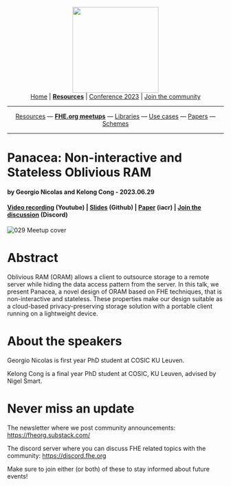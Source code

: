<!-- Main header navigation -->
<p align="center">
  <img width="200" src="https://user-images.githubusercontent.com/5758427/180978488-db825482-5a58-4c7c-9589-c494a6f0be04.png"><br/>
  <a href="https://fhe-org.github.io">Home</a> | <a href="https://fhe-org.github.io/resources"><b>Resources</b></a> | <a href="https://fhe-org.github.io/conferences/conference-2023/home">Conference 2023</a> | <a href="https://fhe-org.github.io/community">Join the community</a>
</p>
<hr/>
<!-- /Main header navigation -->
<!-- Resource categories links -->
<p align="center">
  <a href="https://fhe-org.github.io/resources">Resources</a>
  —
  <a href="https://fhe-org.github.io/meetups"><b>FHE.org meetups</b></a>
  —
  <a href="https://fhe-org.github.io/resources/libraries">Libraries</a>
  —
  <a href="https://fhe-org.github.io/resources/use-cases">Use cases</a>
  —
  <a href="https://fhe-org.github.io/resources/papers">Papers</a>
  —
  <a href="https://fhe-org.github.io/resources/schemes">Schemes</a>
</p>
<hr/>
<!-- /Resource categories links -->

# Panacea: Non-interactive and Stateless Oblivious RAM
#### by Georgio Nicolas and Kelong Cong - 2023.06.29
#### <a href="https://www.youtube.com/watch?v=XugFwCZc8uc&list=PLnbmMskCVh1chnSM8Jjy6Nk3IH6fpn7MM&index=1">Video recording</a> (Youtube) | <a href="https://github.com/FHE-org/fhe-org.github.io/files/11923785/oram.slides-2-1.pdf">Slides</a> (Github) | <a href="https://eprint.iacr.org/2023/274">Paper</a> (iacr) | <a href="https://discord.fhe.org">Join the discussion</a> (Discord)

![029 Meetup cover](https://github.com/FHE-org/fhe-org.github.io/assets/37557436/80a245d3-ab19-4594-be8a-86105672270b)

# Abstract

Oblivious RAM (ORAM) allows a client to outsource storage to a remote server while hiding the data access pattern from the server. In this talk, we present Panacea, a novel design of ORAM based on FHE techniques, that is non-interactive and stateless. These properties make our design suitable as a cloud-based privacy-preserving storage solution with a portable client running on a lightweight device.

# About the speakers

Georgio Nicolas is first year PhD student at COSIC KU Leuven.

Kelong Cong is a final year PhD student at COSIC, KU Leuven, advised by Nigel Smart.
 
# Never miss an update

The newsletter where we post community announcements: https://fheorg.substack.com/

The discord server where you can discuss FHE related topics with the community: https://discord.fhe.org

Make sure to join either (or both) of these to stay informed about future events!
